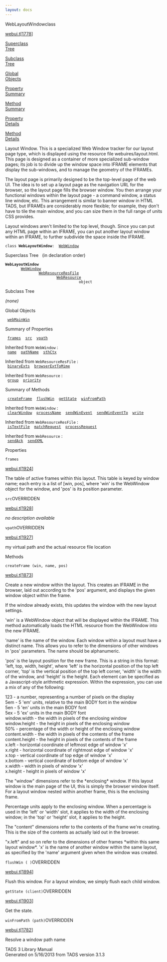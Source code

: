```yaml
---
layout: docs
---
```

<span class="title">WebLayoutWindow</span><span class="type">class</span>

[webui.t](../file/webui.t.html)\[[1778](../source/webui.t.html#1778)\]

[Superclass  
Tree](#_SuperClassTree_)

[Subclass  
Tree](#_SubClassTree_)

[Global  
Objects](#_ObjectSummary_)

[Property  
Summary](#_PropSummary_)

[Method  
Summary](#_MethodSummary_)

[Property  
Details](#_Properties_)

[Method  
Details](#_Methods_)

<div class="fdesc">

Layout Window. This is a specialized Web Window tracker for our layout
page type, which is displayed using the resource file
webuires/layout.html. This page is designed as a container of more
specialized sub-window pages; its job is to divide up the window space
into IFRAME elements that display the sub-windows, and to manage the
geometry of the IFRAMEs.

The layout page is primarily designed to be the top-level page of the
web UI. The idea is to set up a layout page as the navigation URL for
the browser, so the layout page fills the browser window. You then
arrange your functional windows within the layout page - a command
window, a status line window, etc. This arrangement is similar to banner
window in HTML TADS, but IFRAMEs are considerably more flexible; for
example, they don't have to tile the main window, and you can size them
in the full range of units CSS provides.

Layout windows aren't limited to the top level, though. Since you can
put any HTML page within an IFRAME, you can put another layout window
within an IFRAME, to further subdivide the space inside the IFRAME.

`class `**`WebLayoutWindow`**` :   `[`WebWindow`](../object/WebWindow.html)

</div>

<span id="_SuperClassTree_"></span>

<div class="mjhd">

<span class="hdln">Superclass Tree</span>   (in declaration order)

</div>

**`WebLayoutWindow`**  
`         `[`WebWindow`](../object/WebWindow.html)  
`                 `[`WebResourceResFile`](../object/WebResourceResFile.html)  
`                         `[`WebResource`](../object/WebResource.html)  
`                                 object`  
<span id="_SubClassTree_"></span>

<div class="mjhd">

<span class="hdln">Subclass Tree</span>  

</div>

*(none)* <span id="_ObjectSummary_"></span>

<div class="mjhd">

<span class="hdln">Global Objects</span>  

</div>

` `[`webMainWin`](../object/webMainWin.html)`  `
<span id="_PropSummary_"></span>

<div class="mjhd">

<span class="hdln">Summary of Properties</span>  

</div>

` `[`frames`](#frames)`  `[`src`](#src)`  `[`vpath`](#vpath)`  `

Inherited from `WebWindow` :  
` `[`name`](../object/WebWindow.html#name)`  `[`pathName`](../object/WebWindow.html#pathName)`  `[`sthCtx`](../object/WebWindow.html#sthCtx)`  `

Inherited from `WebResourceResFile` :  
` `[`binaryExts`](../object/WebResourceResFile.html#binaryExts)`  `[`browserExtToMime`](../object/WebResourceResFile.html#browserExtToMime)`  `

Inherited from `WebResource` :  
` `[`group`](../object/WebResource.html#group)`  `[`priority`](../object/WebResource.html#priority)`  `

<span id="_MethodSummary_"></span>

<div class="mjhd">

<span class="hdln">Summary of Methods</span>  

</div>

` `[`createFrame`](#createFrame)`  `[`flushWin`](#flushWin)`  `[`getState`](#getState)`  `[`winFromPath`](#winFromPath)`  `

Inherited from `WebWindow` :  
` `[`clearWindow`](../object/WebWindow.html#clearWindow)`  `[`processName`](../object/WebWindow.html#processName)`  `[`sendWinEvent`](../object/WebWindow.html#sendWinEvent)`  `[`sendWinEventTo`](../object/WebWindow.html#sendWinEventTo)`  `[`write`](../object/WebWindow.html#write)`  `

Inherited from `WebResourceResFile` :  
` `[`isTextFile`](../object/WebResourceResFile.html#isTextFile)`  `[`matchRequest`](../object/WebResourceResFile.html#matchRequest)`  `[`processRequest`](../object/WebResourceResFile.html#processRequest)`  `

Inherited from `WebResource` :  
` `[`sendAck`](../object/WebResource.html#sendAck)`  `[`sendXML`](../object/WebResource.html#sendXML)`  `

<span id="_Properties_"></span>

<div class="mjhd">

<span class="hdln">Properties</span>  

</div>

<span id="frames"></span>

`frames`

[webui.t](../file/webui.t.html)\[[1924](../source/webui.t.html#1924)\]

<div class="desc">

The table of active frames within this layout. This table is keyed by
window name; each entry is a list of \[win, pos\], where 'win' is the
WebWindow object for the window, and 'pos' is its position parameter.

</div>

<span id="src"></span>

`src`<span class="rem">OVERRIDDEN</span>

[webui.t](../file/webui.t.html)\[[1928](../source/webui.t.html#1928)\]

<div class="desc">

*no description available*

</div>

<span id="vpath"></span>

`vpath`<span class="rem">OVERRIDDEN</span>

[webui.t](../file/webui.t.html)\[[1927](../source/webui.t.html#1927)\]

<div class="desc">

my virtual path and the actual resource file location

</div>

<span id="_Methods_"></span>

<div class="mjhd">

<span class="hdln">Methods</span>  

</div>

<span id="createFrame"></span>

`createFrame (win, name, pos)`

[webui.t](../file/webui.t.html)\[[1873](../source/webui.t.html#1873)\]

<div class="desc">

Create a new window within the layout. This creates an IFRAME in the
browser, laid out according to the 'pos' argument, and displays the
given window object within the frame.

If the window already exists, this updates the window with the new
layout settings.

'win' is a WebWindow object that will be displayed within the IFRAME.
This method automatically loads the HTML resource from the WebWindow
into the new IFRAME.

'name' is the name of the window. Each window within a layout must have
a distinct name. This allows you to refer to the dimensions of other
windows in 'pos' parameters. The name should be alphanumeric.

'pos' is the layout position for the new frame. This is a string in this
format: 'left, top, width, height', where 'left' is the horizontal
position of the top left corner, 'top' is the vertical position of the
top left corner, 'width' is the width of the window, and 'height' is the
height. Each element can be specified as a Javascript-style arithmetic
expression. Within the expression, you can use a mix of any of the
following:

  
123 - a number, representing a number of pixels on the display  
5em - 5 'em' units, relative to the main BODY font in the window  
5en - 5 'en' units in the main BODY font  
5ex - 5 'ex' units in the main BODY font  
window.width - the width in pixels of the enclosing window  
window.height - the height in pixels of the enclosing window  
50% - percentage of the width or height of the enclosing window  
content.width - the width in pixels of the contents of the frame  
content.height - the height in pixels of the contents of the frame  
x.left - horizontal coordinate of leftmost edge of window 'x'  
x.right - horizontal coordinate of rightmost edge of window 'x'  
x.top - vertical coordinate of top edge of window 'x'  
x.bottom - vertical coordinate of bottom edge of window 'x'  
x.width - width in pixels of window 'x'  
x.height - height in pixels of window 'x'

The "window" dimensions refer to the \*enclosing\* window. If this
layout window is the main page of the UI, this is simply the browser
window itself. For a layout window nested within another frame, this is
the enclosing frame.

Percentage units apply to the enclosing window. When a percentage is
used in the 'left' or 'width' slot, it applies to the width of the
enclosing window; in the 'top' or 'height' slot, it applies to the
height.

The "content" dimensions refer to the contents of the frame we're
creating. This is the size of the contents as actually laid out in the
browser.

"x.left" and so on refer to the dimensions of other frames \*within this
same layout window\*. 'x' is the name of another window within the same
layout, as specified by the 'name' argument given when the window was
created.

</div>

<span id="flushWin"></span>

`flushWin ( )`<span class="rem">OVERRIDDEN</span>

[webui.t](../file/webui.t.html)\[[1894](../source/webui.t.html#1894)\]

<div class="desc">

Flush this window. For a layout window, we simply flush each child
window.

</div>

<span id="getState"></span>

`getState (client)`<span class="rem">OVERRIDDEN</span>

[webui.t](../file/webui.t.html)\[[1903](../source/webui.t.html#1903)\]

<div class="desc">

Get the state.

</div>

<span id="winFromPath"></span>

`winFromPath (path)`<span class="rem">OVERRIDDEN</span>

[webui.t](../file/webui.t.html)\[[1782](../source/webui.t.html#1782)\]

<div class="desc">

Resolve a window path name

</div>

<div class="ftr">

TADS 3 Library Manual  
Generated on 5/16/2013 from TADS version 3.1.3

</div>
